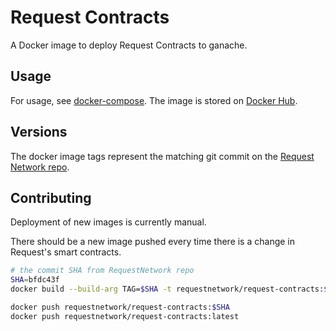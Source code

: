 # Request Contracts

A Docker image to deploy Request Contracts to ganache. 

## Usage 

For usage, see [docker-compose](../docker.compose.yml). The image is stored on [Docker Hub](https://hub.docker.com/r/requestnetwork/request-contracts).

## Versions

The docker image tags represent the matching git commit on the [Request Network repo](https://github.com/RequestNetwork/requestNetwork).


## Contributing

Deployment of new images is currently manual. 

There should be a new image pushed every time there is a change in Request's smart contracts.

```bash
# the commit SHA from RequestNetwork repo
SHA=bfdc43f
docker build --build-arg TAG=$SHA -t requestnetwork/request-contracts:$SHA -t requestnetwork/request-contracts:latest .

docker push requestnetwork/request-contracts:$SHA
docker push requestnetwork/request-contracts:latest
```